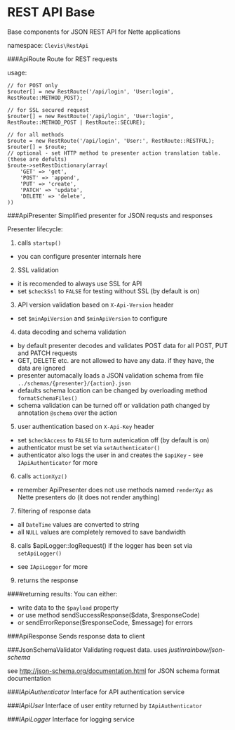 REST API Base
=============

Base components for JSON REST API for Nette applications

namespace: `Clevis\RestApi`


###ApiRoute
Route for REST requests

usage:
```
// for POST only
$router[] = new RestRoute('/api/login', 'User:login', RestRoute::METHOD_POST);

// for SSL secured request
$router[] = new RestRoute('/api/login', 'User:login', RestRoute::METHOD_POST | RestRoute::SECURE);

// for all methods
$route = new RestRoute('/api/login', 'User:', RestRoute::RESTFUL);
$router[] = $route;
// optional - set HTTP method to presenter action translation table. (these are defults)
$route->setRestDictionary(array(
	'GET' => 'get',
	'POST' => 'append',
	'PUT' => 'create',
	'PATCH' => 'update',
	'DELETE' => 'delete',
))
```


###ApiPresenter
Simplified presenter for JSON requsts and responses

Presenter lifecycle:

1) calls `startup()`
 - you can configure presenter internals here

2) SSL validation
 - it is recomended to always use SSL for API
 - set `$checkSsl` to `FALSE` for testing without SSL (by default is on)

3) API version validation based on `X-Api-Version` header
 - set `$minApiVersion` and `$minApiVersion` to configure

4) data decoding and schema validation
 - by default presenter decodes and validates POST data for all POST, PUT and PATCH requests
 - GET, DELETE etc. are not allowed to have any data. if they have, the data are ignored
 - presenter automacally loads a JSON validation schema from file `../schemas/{presenter}/{action}.json`
 - defaults schema location can be changed by overloading method `formatSchemaFiles()`
 - schema validation can be turned off or validation path changed by annotation `@schema` over the action

5) user authentication based on `X-Api-Key` header
 - set `$checkAccess` to `FALSE` to turn autenication off (by default is on)
 - authenticator must be set via `setAuthenticator()`
 - authenticator also logs the user in and creates the `$apiKey` - see `IApiAuthenticator` for more

6) calls `actionXyz()`
 - remember ApiPresenter does not use methods named `renderXyz` as Nette presenters do (it does not render anything)

7) filtering of response data
 - all `DateTime` values are converted to string
 - all `NULL` values are completely removed to save bandwidth

8) calls $apiLogger::logRequest() if the logger has been set via `setApiLogger()`
 - see `IApiLogger` for more

9) returns the response

####returning results:
You can either:
 - write data to the `$payload` property
 - or use method sendSuccessResponse($data, $responseCode)
 - or sendErrorReponse($responseCode, $message) for errors


###ApiResponse
Sends response data to client


###JsonSchemaValidator
Validating request data. uses *justinrainbow/json-schema*

see http://json-schema.org/documentation.html for JSON schema format documentation


###*IApiAuthenticator*
Interface for API authentication service


###*IApiUser*
Interface of user entity returned by `IApiAuthenticator`


###*IApiLogger*
Interface for logging service
